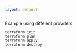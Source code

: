 ```yaml
---
layout: default
---
```


Example using different providers

    terraform init
    terraform plan
    terraform apply
    terraform destroy
